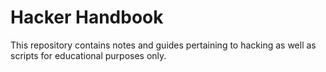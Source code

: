 # Hacker Handbook

This repository contains notes and guides pertaining to hacking as well as scripts for educational purposes only.